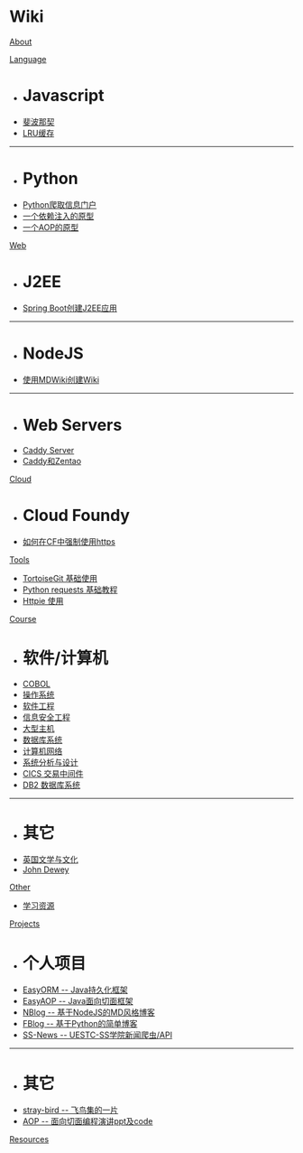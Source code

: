 # Wiki
[About](index.md)

[Language]()

  * # Javascript
  * [斐波那契](language/js-fibonacci.md)
  * [LRU缓存](language/js-lru-func.md)
  - - - -
  * # Python
  * [Python爬取信息门户](language/reptile_demo.md)
  * [一个依赖注入的原型](language/di-proto.md)
  * [一个AOP的原型](language/aop-proto.md)

[Web]()

  * # J2EE
  * [Spring Boot创建J2EE应用](web/spring-boot.md)
  - - - -
  * # NodeJS
  * [使用MDWiki创建Wiki](web/nodejs-wiki.md)
  - - - -
  * # Web Servers
  * [Caddy Server](web/caddy.md)
  * [Caddy和Zentao](web/caddy-zentao.md)

[Cloud]()

  * # Cloud Foundy
  * [如何在CF中强制使用https](cloud/cf-https.md)
  
[Tools]()

  * [TortoiseGit 基础使用](tools/ttsgit-install.md)
  * [Python requests 基础教程](tools/requests.md)
  * [Httpie 使用](tools/httpie.md)

[Course]()

  * # 软件/计算机
  * [COBOL](course/cobol.md)
  * [操作系统](course/os.md)
  * [软件工程](course/software.md)
  * [信息安全工程](course/info-sec.md)
  * [大型主机](course/mainframe.md)
  * [数据库系统](course/dbs.md)
  * [计算机网络](course/network.md)
  * [系统分析与设计](course/sys-ana-design.md)
  * [CICS 交易中间件](course/cics.md)
  * [DB2 数据库系统](course/db2.md)
  - - - -
  * # 其它
  * [英国文学与文化](course/blc.md)
  * [John Dewey](course/john_dewey.md)

[Other]()

  * [学习资源](other/summer-study.md)

[Projects]()

  * # 个人项目
  * [EasyORM -- Java持久化框架](https://github.com/Soontao/EasyORM)
  * [EasyAOP -- Java面向切面框架](https://github.com/Soontao/EasyAOP)
  * [NBlog -- 基于NodeJS的MD风格博客](https://github.com/Soontao/nblog)
  * [FBlog -- 基于Python的简单博客](https://github.com/Soontao/flask_blog)
  * [SS-News -- UESTC-SS学院新闻爬虫/API](https://github.com/Soontao/uestc_ss_news_spider)
  ----
  * # 其它
  * [stray-bird -- 飞鸟集的一片](https://soontao.github.io/straybirds/)
  * [AOP -- 面向切面编程演讲ppt及code](https://git.suntao.science/suntao/Aspect-Oriented-Programming)

[Resources](resources.md)